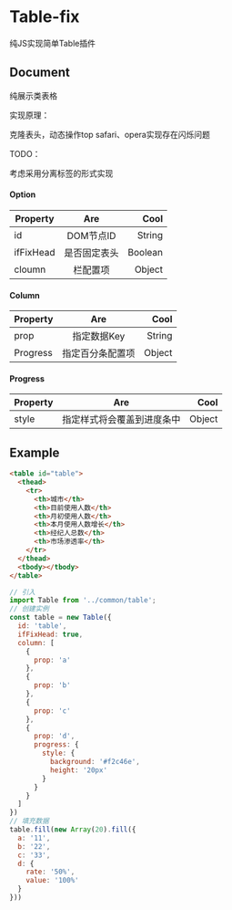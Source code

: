 # Table-fix
纯JS实现简单Table插件

## Document
纯展示类表格

实现原理：

克隆表头，动态操作top
safari、opera实现存在闪烁问题

TODO：

考虑采用分离标签的形式实现

#### Option

| Property        | Are           | Cool  |
| ------------- |:-------------:| -----:|
| id      | DOM节点ID | String |
| ifFixHead      | 是否固定表头      |   Boolean |
| cloumn | 栏配置项      |    Object |

#### Column
| Property        | Are           | Cool  |
| ------------- |:-------------:| -----:|
| prop      | 指定数据Key | String |
| Progress      | 指定百分条配置项      |   Object |

#### Progress
| Property        | Are           | Cool  |
| ------------- |:-------------:| -----:|
| style      | 指定样式将会覆盖到进度条中 | Object |


## Example
```html
<table id="table">
  <thead>
    <tr>
      <th>城市</th>
      <th>目前使用人数</th>
      <th>月初使用人数</th>
      <th>本月使用人数增长</th>
      <th>经纪人总数</th>
      <th>市场渗透率</th>
    </tr>
  </thead>
  <tbody></tbody>
</table>
```
```javascript
// 引入
import Table from '../common/table';
// 创建实例
const table = new Table({
  id: 'table',
  ifFixHead: true,
  column: [
    {
      prop: 'a'
    },
    {
      prop: 'b'
    },
    {
      prop: 'c'
    },
    {
      prop: 'd',
      progress: {
        style: {
          background: '#f2c46e',
          height: '20px'
        }
      }
    }
  ]
})
// 填充数据
table.fill(new Array(20).fill({
  a: '11',
  b: '22',
  c: '33',
  d: {
    rate: '50%',
    value: '100%'
  }
}))
```

